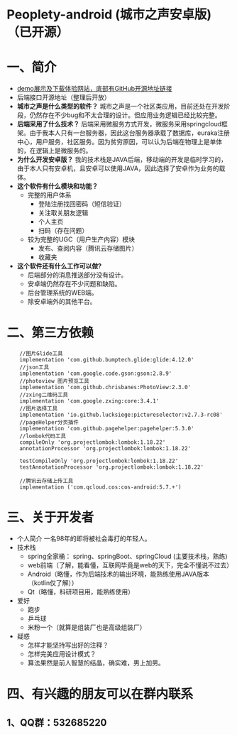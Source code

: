 # Peoplety-android (城市之声安卓版)（已开源）
# 一、简介
- [demo展示及下载体验网站，底部有GitHub开源地址链接](http://gaozhi.online)
- 后端接口开源地址（整理后开放）
- **城市之声是什么类型的软件？**
  城市之声是一个社区类应用，目前还处在开发阶段，仍然存在不少bug和不太合理的设计。但应用业务逻辑已经比较完整。
- **后端采用了什么技术？**
  后端采用微服务方式开发，微服务采用springcloud框架。由于我本人只有一台服务器，因此这台服务器承载了数据库，euraka注册中心，用户服务，社区服务。因为贫穷原因，可以认为后端在物理上是单体的，在逻辑上是微服务的。
- **为什么开发安卓版？**
  我的技术栈是JAVA后端，移动端的开发是临时学习的，由于本人只有安卓机，且安卓可以使用JAVA，因此选择了安卓作为业务的载体。
- **这个软件有什么模块和功能？**
    - 完整的用户体系
        - 登陆注册找回密码（短信验证）
        - 关注取关朋友逻辑
        - 个人主页
        - 扫码（存在问题）
    - 较为完整的UGC（用户生产内容）模块
        - 发布、查阅内容（腾讯云存储图片）
        - 收藏夹
- **这个软件还有什么工作可以做?**
    - 后端部分的消息推送部分没有设计。
    - 安卓端仍然存在不少问题和缺陷。
    - 后台管理系统的WEB端。
    - 除安卓端外的其他平台。
# 二、第三方依赖
```
    //图片Glide工具
    implementation 'com.github.bumptech.glide:glide:4.12.0'
    //json工具
    implementation 'com.google.code.gson:gson:2.8.9'
    //photoview 图片预览工具
    implementation 'com.github.chrisbanes:PhotoView:2.3.0'
    //zxing二维码工具
    implementation 'com.google.zxing:core:3.4.1'
    //图片选择工具
    implementation 'io.github.lucksiege:pictureselector:v2.7.3-rc08'
    //pageHelper分页插件
    implementation 'com.github.pagehelper:pagehelper:5.3.0'
    //lombok代码工具
    compileOnly 'org.projectlombok:lombok:1.18.22'
    annotationProcessor 'org.projectlombok:lombok:1.18.22'

    testCompileOnly 'org.projectlombok:lombok:1.18.22'
    testAnnotationProcessor 'org.projectlombok:lombok:1.18.22'

    //腾讯云存储上传工具
    implementation ('com.qcloud.cos:cos-android:5.7.+')
```
# 三、关于开发者
- 个人简介
  一名98年的即将被社会毒打的年轻人。
- 技术栈
    - spring全家桶： spring、springBoot、springCloud (主要技术栈，熟练)
    - web前端（了解，能看懂，互联网毕竟是web的天下，完全不懂说不过去）
    - Android（略懂，作为后端技术的输出环境，能熟练使用JAVA版本（kotlin仅了解））
    - Qt（略懂，科研项目用，能熟练使用）
- 爱好
    - 跑步
    - 乒乓球
    - 米粉一个（就算是组装厂也是高级组装厂）
- 疑惑
    - 怎样才能坚持写出好的注释？
    - 怎样完美应用设计模式？
    - 算法果然是前人智慧的结晶，确实难，男上加男。
# 四、有兴趣的朋友可以在群内联系
## 1、QQ群：532685220
